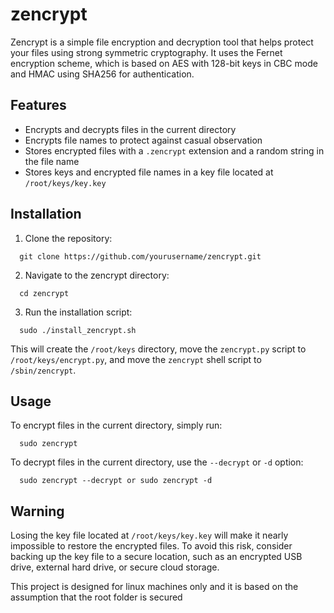 # zencrypt
Zencrypt is a simple file encryption and decryption tool that helps protect your files using strong symmetric cryptography. It uses the Fernet encryption scheme, which is based on AES with 128-bit keys in CBC mode and HMAC using SHA256 for authentication.


## Features

- Encrypts and decrypts files in the current directory
- Encrypts file names to protect against casual observation
- Stores encrypted files with a `.zencrypt` extension and a random string in the file name
- Stores keys and encrypted file names in a key file located at `/root/keys/key.key`

## Installation

1. Clone the repository:
```
  git clone https://github.com/yourusername/zencrypt.git
```  
2. Navigate to the zencrypt directory:
```
  cd zencrypt
```
3. Run the installation script:
```
  sudo ./install_zencrypt.sh
``` 
  This will create the `/root/keys` directory, move the `zencrypt.py` script to `/root/keys/encrypt.py`, and move the `zencrypt` shell script to `/sbin/zencrypt`.

## Usage

To encrypt files in the current directory, simply run:
```
  sudo zencrypt
```

To decrypt files in the current directory, use the `--decrypt` or `-d` option:
```
  sudo zencrypt --decrypt or sudo zencrypt -d
```  
## Warning

Losing the key file located at `/root/keys/key.key` will make it nearly impossible to restore the encrypted files. To avoid this risk, consider backing up the key file to a secure location, such as an encrypted USB drive, external hard drive, or secure cloud storage.


This project is  designed for linux machines only and it is based on the assumption that the root folder is secured

